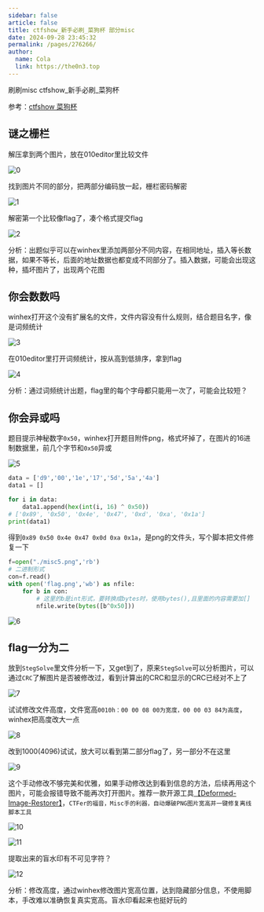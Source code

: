 ```yaml
---
sidebar: false
article: false
title: ctfshow_新手必刷_菜狗杯 部分misc
date: 2024-09-28 23:45:32
permalink: /pages/276266/
author: 
  name: Cola
  link: https://the0n3.top
---
```



刷刷misc  ctfshow_新手必刷_菜狗杯

参考：[ctfshow 菜狗杯](https://blog.csdn.net/qq_47804678/article/details/128000446)

## 谜之栅栏

解压拿到两个图片，放在010editor里比较文件

![0](https://the0n3.top/medias/dailly/misc/0.png)

找到图片不同的部分，把两部分编码放一起，栅栏密码解密

![1](https://the0n3.top/medias/dailly/misc/1.png)

解密第一个比较像flag了，凑个格式提交flag

![2](https://the0n3.top/medias/dailly/misc/2.png)

分析：出题似乎可以在winhex里添加两部分不同内容，在相同地址，插入等长数据，如果不等长，后面的地址数据也都变成不同部分了。插入数据，可能会出现这种，插坏图片了，出现两个花图

## 你会数数吗

winhex打开这个没有扩展名的文件，文件内容没有什么规则，结合题目名字，像是词频统计

![3](https://the0n3.top/medias/dailly/misc/3.png)

在010editor里打开词频统计，按从高到低排序，拿到flag

![4](https://the0n3.top/medias/dailly/misc/4.png)

分析：通过词频统计出题，flag里的每个字母都只能用一次了，可能会比较短？

## 你会异或吗

题目提示神秘数字`0x50`，winhex打开题目附件png，格式坏掉了，在图片的16进制数据里，前几个字节和`0x50`异或

![5](https://the0n3.top/medias/dailly/misc/5.png)

```python
data = ['d9','00','1e','17','5d','5a','4a']
data1 = []

for i in data:
    data1.append(hex(int(i, 16) ^ 0x50))
# ['0x89', '0x50', '0x4e', '0x47', '0xd', '0xa', '0x1a']
print(data1)
```

得到`0x89 0x50 0x4e 0x47 0x0d 0xa 0x1a`，是png的文件头，写个脚本把文件修复一下

```python
f=open("./misc5.png",'rb')
# 二进制形式
con=f.read()
with open('flag.png','wb') as nfile:
    for b in con:
        # 这里的b是int形式，要转换成bytes时，使用bytes(),且里面的内容需要加[]
        nfile.write(bytes([b^0x50]))
```

![6](https://the0n3.top/medias/dailly/misc/6.png)

## flag一分为二

放到`StegSolve`里文件分析一下，又get到了，原来`StegSolve`可以分析图片，可以通过`CRC`了解图片是否被修改过，看到计算出的CRC和显示的CRC已经对不上了

![7](https://the0n3.top/medias/dailly/misc/7.png)

试试修改文件高度，文件宽高`0010h：00 00 08 00为宽度，00 00 03 84为高度`，winhex把高度改大一点

![8](https://the0n3.top/medias/dailly/misc/8.png)

改到1000(4096)试试，放大可以看到第二部分flag了，另一部分不在这里

![9](https://the0n3.top/medias/dailly/misc/9.png)

这个手动修改不够完美和优雅，如果手动修改达到看到信息的方法，后续再用这个图片，可能会报错导致不能再次打开图片。推荐一款开源工具[【Deformed-Image-Restorer】](https://github.com/AabyssZG/Deformed-Image-Restorer)，`CTFer的福音，Misc手的利器，自动爆破PNG图片宽高并一键修复离线脚本工具`

![10](https://the0n3.top/medias/dailly/misc/10.png)

![11](https://the0n3.top/medias/dailly/misc/11.png)

提取出来的盲水印有不可见字符？

![12](https://the0n3.top/medias/dailly/misc/12.png)

分析：修改高度，通过winhex修改图片宽高位置，达到隐藏部分信息，不使用脚本，手改难以准确恢复真实宽高。盲水印看起来也挺好玩的